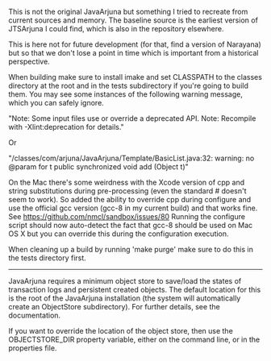 This is not the original JavaArjuna but something I tried to recreate from current sources and memory.
The baseline source is the earliest version of JTSArjuna I could find, which is also in the repository elsewhere.

This is here not for future development (for that, find a version of Narayana) but so that we don't lose a point in
time which is important from a historical perspective.

When building make sure to install imake and set CLASSPATH to the classes directory at the root and in the tests subdirectory if you're going to build them. You may see some instances of the following warning message, which you can safely ignore.

"Note: Some input files use or override a deprecated API.
Note: Recompile with -Xlint:deprecation for details."

Or

"/classes/com/arjuna/JavaArjuna/Template/BasicList.java:32: warning: no @param for t
public synchronized void add (Object t)"

On the Mac there's some weirdness with the Xcode version of cpp and string substitutions during pre-processing (even the
standard # doesn't seem to work). So added the ability to override cpp during configure and use the official gcc version (gcc-8
in my current build) and that works fine. See https://github.com/nmcl/sandbox/issues/80 Running the configure script should now
auto-detect the fact that gcc-8 should be used on Mac OS X but you can override this during the configuration execution.

When cleaning up a build by running 'make purge' make sure to do this in the tests directory first.

----

JavaArjuna requires a  minimum object store to save/load  the states of
transaction  logs and persistent  created objects.  The default  location for
this  is the  root  of  the JavaArjuna  installation  (the system  will
automatically  create  an   ObjectStore  subdirectory).   For  further
details, see the documentation.

If you want to override the location of the object store, then use the
OBJECTSTORE_DIR property  variable, either on the command  line, or in
the properties file.
